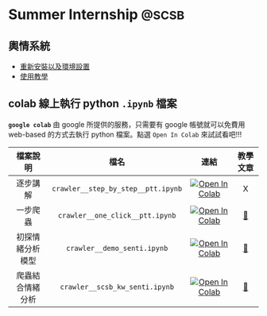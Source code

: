 # **Summer Internship <small>@SCSB</small>**

## 輿情系統
- [重新安裝以及環境設置](docs/poa_system__installation.md)
- [使用教學](docs/poa_system__usage.md)

## colab 線上執行 python `.ipynb` 檔案
**`google colab`**  由 google 所提供的服務，只需要有 google 帳號就可以免費用 web-based 的方式去執行 python 檔案。點選 `Open In Colab` 來試試看吧!!!

|     檔案說明     |                檔名                |                                                                                                  連結                                                                                                  |             教學文章             |
|:----------------:|:----------------------------------:|:------------------------------------------------------------------------------------------------------------------------------------------------------------------------------------------------------:|:-------------------------------------:|
|     逐步講解     | `crawler__step_by_step__ptt.ipynb` | [![Open In Colab](https://colab.research.google.com/assets/colab-badge.svg)](https://colab.research.google.com/github/hsiangjenli/2023-summer-Internship/blob/master/crawler__step_by_step__ptt.ipynb) |                   X                   |
|     一步爬蟲     |  `crawler__one_click__ptt.ipynb`   |  [![Open In Colab](https://colab.research.google.com/assets/colab-badge.svg)](https://colab.research.google.com/github/hsiangjenli/2023-summer-Internship/blob/master/crawler__one_click__ptt.ipynb)   | [📄](docs/crawler__one_click_ptt.md) |
| 初探情緒分析模型 |    `crawler__demo_senti.ipynb`     |    [![Open In Colab](https://colab.research.google.com/assets/colab-badge.svg)](https://colab.research.google.com/github/hsiangjenli/2023-summer-Internship/blob/master/crawler__demo_senti.ipynb)     |   [📄](docs/crawler__demo_senti.md)   |
| 爬蟲結合情緒分析 |   `crawler__scsb_kw_senti.ipynb`   |   [![Open In Colab](https://colab.research.google.com/assets/colab-badge.svg)](https://colab.research.google.com/github/hsiangjenli/2023-summer-Internship/blob/master/crawler__scsb_kw_senti.ipynb)   | [📄](docs/crawler__scsb_kw_senti.md)  |
